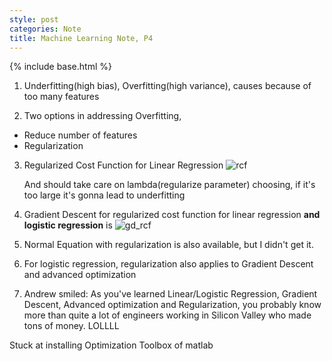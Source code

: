 ```yaml
---
style: post
categories: Note
title: Machine Learning Note, P4
---
```

{% include base.html %}

1. Underfitting(high bias), Overfitting(high variance), causes because of too many features

2. Two options in addressing Overfitting,
  - Reduce number of features
  - Regularization

3. Regularized Cost Function for Linear Regression
  ![rcf][regularized_cost_function]

    And should take care on lambda(regularize parameter) choosing, if it's too large it's gonna lead to underfitting

4. Gradient Descent for regularized cost function for linear regression **and logistic regression** is
  ![gd_rcf][gd_rcf_2]

5. Normal Equation with regularization is also available, but I didn't get it.

6. For logistic regression, regularization also applies to Gradient Descent and advanced optimization

7. Andrew smiled: As you've learned Linear/Logistic Regression, Gradient Descent, Advanced optimization and Regularization, you probably know more than quite a lot of engineers working in Silicon Valley who made tons of money. LOLLLL

Stuck at installing Optimization Toolbox of matlab

[regularized_cost_function]: {{base}}/assets/2016-08-15_rcf.png
[gd_rcf_2]: {{base}}/assets/2016-08-15_gd_rcf.png
